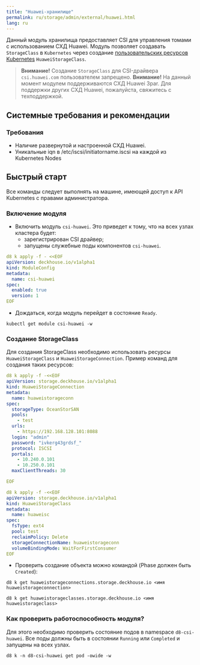 ```yaml
---
title: "Huawei-хранилище"
permalink: ru/storage/admin/external/huawei.html
lang: ru
---
```


Данный модуль хранилища предоставляет CSI для управления томами c использованием СХД Huawei. Модуль позволяет создавать `StorageClass` в `Kubernetes` через создание [пользовательских ресурсов Kubernetes](./cr.html#huaweistorageclass) `HuaweiStorageClass`.

> **Внимание!** Создание `StorageClass` для CSI-драйвера `csi.huawei.com` пользователем запрещено.
> **Внимание!** На данный момент модулем поддерживаются СХД Huawei 3par. Для поддержки других СХД Huawei, пожалуйста, свяжитесь с техподдержкой.

## Системные требования и рекомендации

### Требования

- Наличие развернутой и настроенной СХД Huawei.
- Уникальные iqn в /etc/iscsi/initiatorname.iscsi на каждой из Kubernetes Nodes

## Быстрый старт

Все команды следует выполнять на машине, имеющей доступ к API Kubernetes с правами администратора.

### Включение модуля

- Включить модуль `csi-huawei`.  Это приведет к тому, что на всех узлах кластера будет:
  - зарегистрирован CSI драйвер;
  - запущены служебные поды компонентов `csi-huawei`.

```yaml
d8 k apply -f - <<EOF
apiVersion: deckhouse.io/v1alpha1
kind: ModuleConfig
metadata:
  name: csi-huawei
spec:
  enabled: true
  version: 1
EOF
```

- Дождаться, когда модуль перейдет в состояние `Ready`.

```shell
kubectl get module csi-huawei -w
```

### Создание StorageClass

Для создания StorageClass необходимо использовать ресурсы `HuaweiStorageClass` и `HuaweiStorageConnection`. Пример команд для создания таких ресурсов:

```yaml
d8 k apply -f -<<EOF
apiVersion: storage.deckhouse.io/v1alpha1
kind: HuaweiStorageConnection
metadata:
  name: huaweistorageconn
spec:
  storageType: OceanStorSAN
  pools:
    - test
  urls: 
    - https://192.168.128.101:8088 
  login: "admin"
  password: "ivkerg43grdsf_"
  protocol: ISCSI
  portals:
    - 10.240.0.101
    - 10.250.0.101 
  maxClientThreads: 30

EOF
```

```yaml
d8 k apply -f -<<EOF
apiVersion: storage.deckhouse.io/v1alpha1
kind: HuaweiStorageClass
metadata:
  name: huaweisc
spec:
  fsType: ext4
  pool: test
  reclaimPolicy: Delete
  storageConnectionName: huaweistorageconn
  volumeBindingMode: WaitForFirstConsumer
EOF
```

- Проверить создание объекта можно командой (Phase должен быть `Created`):

```shell
d8 k get huaweistorageconnections.storage.deckhouse.io <имя huaweistorageconnection>
```

```shell
d8 k get huaweistorageclasses.storage.deckhouse.io <имя huaweistorageclass>
```

### Как проверить работоспособность модуля?

Для этого необходимо проверить состояние подов в namespace `d8-csi-huawei`. Все поды должны быть в состоянии `Running` или `Completed` и запущены на всех узлах.

```shell
d8 k -n d8-csi-huawei get pod -owide -w
```
